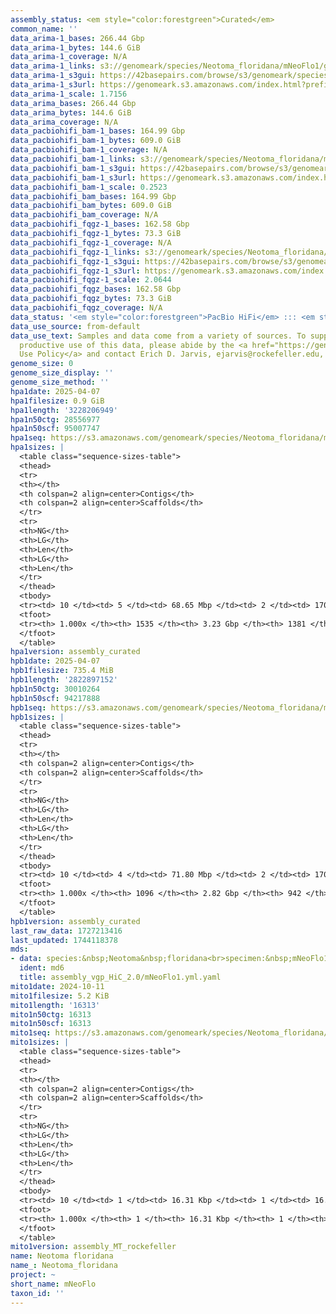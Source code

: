 ```yaml
---
assembly_status: <em style="color:forestgreen">Curated</em>
common_name: ''
data_arima-1_bases: 266.44 Gbp
data_arima-1_bytes: 144.6 GiB
data_arima-1_coverage: N/A
data_arima-1_links: s3://genomeark/species/Neotoma_floridana/mNeoFlo1/genomic_data/arima/<br>
data_arima-1_s3gui: https://42basepairs.com/browse/s3/genomeark/species/Neotoma_floridana/mNeoFlo1/genomic_data/arima/
data_arima-1_s3url: https://genomeark.s3.amazonaws.com/index.html?prefix=species/Neotoma_floridana/mNeoFlo1/genomic_data/arima/
data_arima-1_scale: 1.7156
data_arima_bases: 266.44 Gbp
data_arima_bytes: 144.6 GiB
data_arima_coverage: N/A
data_pacbiohifi_bam-1_bases: 164.99 Gbp
data_pacbiohifi_bam-1_bytes: 609.0 GiB
data_pacbiohifi_bam-1_coverage: N/A
data_pacbiohifi_bam-1_links: s3://genomeark/species/Neotoma_floridana/mNeoFlo1/genomic_data/pacbio_hifi/<br>
data_pacbiohifi_bam-1_s3gui: https://42basepairs.com/browse/s3/genomeark/species/Neotoma_floridana/mNeoFlo1/genomic_data/pacbio_hifi/
data_pacbiohifi_bam-1_s3url: https://genomeark.s3.amazonaws.com/index.html?prefix=species/Neotoma_floridana/mNeoFlo1/genomic_data/pacbio_hifi/
data_pacbiohifi_bam-1_scale: 0.2523
data_pacbiohifi_bam_bases: 164.99 Gbp
data_pacbiohifi_bam_bytes: 609.0 GiB
data_pacbiohifi_bam_coverage: N/A
data_pacbiohifi_fqgz-1_bases: 162.58 Gbp
data_pacbiohifi_fqgz-1_bytes: 73.3 GiB
data_pacbiohifi_fqgz-1_coverage: N/A
data_pacbiohifi_fqgz-1_links: s3://genomeark/species/Neotoma_floridana/mNeoFlo1/genomic_data/pacbio_hifi/<br>
data_pacbiohifi_fqgz-1_s3gui: https://42basepairs.com/browse/s3/genomeark/species/Neotoma_floridana/mNeoFlo1/genomic_data/pacbio_hifi/
data_pacbiohifi_fqgz-1_s3url: https://genomeark.s3.amazonaws.com/index.html?prefix=species/Neotoma_floridana/mNeoFlo1/genomic_data/pacbio_hifi/
data_pacbiohifi_fqgz-1_scale: 2.0644
data_pacbiohifi_fqgz_bases: 162.58 Gbp
data_pacbiohifi_fqgz_bytes: 73.3 GiB
data_pacbiohifi_fqgz_coverage: N/A
data_status: '<em style="color:forestgreen">PacBio HiFi</em> ::: <em style="color:forestgreen">Arima</em>'
data_use_source: from-default
data_use_text: Samples and data come from a variety of sources. To support fair and
  productive use of this data, please abide by the <a href="https://genome10k.soe.ucsc.edu/data-use-policies/">Data
  Use Policy</a> and contact Erich D. Jarvis, ejarvis@rockefeller.edu, with any questions.
genome_size: 0
genome_size_display: ''
genome_size_method: ''
hpa1date: 2025-04-07
hpa1filesize: 0.9 GiB
hpa1length: '3228206949'
hpa1n50ctg: 28556977
hpa1n50scf: 95007747
hpa1seq: https://s3.amazonaws.com/genomeark/species/Neotoma_floridana/mNeoFlo1/assembly_curated/mNeoFlo1.hap1.cur.20250407.fasta.gz
hpa1sizes: |
  <table class="sequence-sizes-table">
  <thead>
  <tr>
  <th></th>
  <th colspan=2 align=center>Contigs</th>
  <th colspan=2 align=center>Scaffolds</th>
  </tr>
  <tr>
  <th>NG</th>
  <th>LG</th>
  <th>Len</th>
  <th>LG</th>
  <th>Len</th>
  </tr>
  </thead>
  <tbody>
  <tr><td> 10 </td><td> 5 </td><td> 68.65 Mbp </td><td> 2 </td><td> 170.14 Mbp </td></tr><tr><td> 20 </td><td> 10 </td><td> 58.15 Mbp </td><td> 4 </td><td> 161.29 Mbp </td></tr><tr><td> 30 </td><td> 16 </td><td> 46.92 Mbp </td><td> 6 </td><td> 146.25 Mbp </td></tr><tr><td> 40 </td><td> 24 </td><td> 36.95 Mbp </td><td> 9 </td><td> 115.32 Mbp </td></tr><tr style="background-color:#cccccc;"><td> 50 </td><td> 34 </td><td style="background-color:#88ff88;"> 28.56 Mbp </td><td> 12 </td><td style="background-color:#88ff88;"> 95.01 Mbp </td></tr><tr><td> 60 </td><td> 47 </td><td> 18.56 Mbp </td><td> 16 </td><td> 84.36 Mbp </td></tr><tr><td> 70 </td><td> 69 </td><td> 11.69 Mbp </td><td> 20 </td><td> 72.86 Mbp </td></tr><tr><td> 80 </td><td> 112 </td><td> 4.69 Mbp </td><td> 25 </td><td> 46.13 Mbp </td></tr><tr><td> 90 </td><td> 245 </td><td> 1.37 Mbp </td><td> 116 </td><td> 1.52 Mbp </td></tr><tr><td> 100 </td><td> 1535 </td><td> 2.36 Kbp </td><td> 1381 </td><td> 2.36 Kbp </td></tr></tbody>
  <tfoot>
  <tr><th> 1.000x </th><th> 1535 </th><th> 3.23 Gbp </th><th> 1381 </th><th> 3.23 Gbp </th></tr>
  </tfoot>
  </table>
hpa1version: assembly_curated
hpb1date: 2025-04-07
hpb1filesize: 735.4 MiB
hpb1length: '2822897152'
hpb1n50ctg: 30010264
hpb1n50scf: 94217888
hpb1seq: https://s3.amazonaws.com/genomeark/species/Neotoma_floridana/mNeoFlo1/assembly_curated/mNeoFlo1.hap2.cur.20250407.fasta.gz
hpb1sizes: |
  <table class="sequence-sizes-table">
  <thead>
  <tr>
  <th></th>
  <th colspan=2 align=center>Contigs</th>
  <th colspan=2 align=center>Scaffolds</th>
  </tr>
  <tr>
  <th>NG</th>
  <th>LG</th>
  <th>Len</th>
  <th>LG</th>
  <th>Len</th>
  </tr>
  </thead>
  <tbody>
  <tr><td> 10 </td><td> 4 </td><td> 71.80 Mbp </td><td> 2 </td><td> 170.44 Mbp </td></tr><tr><td> 20 </td><td> 8 </td><td> 60.61 Mbp </td><td> 4 </td><td> 157.06 Mbp </td></tr><tr><td> 30 </td><td> 14 </td><td> 45.40 Mbp </td><td> 6 </td><td> 140.55 Mbp </td></tr><tr><td> 40 </td><td> 21 </td><td> 36.24 Mbp </td><td> 8 </td><td> 114.77 Mbp </td></tr><tr style="background-color:#cccccc;"><td> 50 </td><td> 29 </td><td style="background-color:#88ff88;"> 30.01 Mbp </td><td> 11 </td><td style="background-color:#88ff88;"> 94.22 Mbp </td></tr><tr><td> 60 </td><td> 39 </td><td> 23.63 Mbp </td><td> 14 </td><td> 87.38 Mbp </td></tr><tr><td> 70 </td><td> 56 </td><td> 14.32 Mbp </td><td> 17 </td><td> 78.33 Mbp </td></tr><tr><td> 80 </td><td> 79 </td><td> 8.64 Mbp </td><td> 21 </td><td> 65.46 Mbp </td></tr><tr><td> 90 </td><td> 162 </td><td> 1.40 Mbp </td><td> 45 </td><td> 2.01 Mbp </td></tr><tr><td> 100 </td><td> 1096 </td><td> 3.30 Kbp </td><td> 942 </td><td> 3.85 Kbp </td></tr></tbody>
  <tfoot>
  <tr><th> 1.000x </th><th> 1096 </th><th> 2.82 Gbp </th><th> 942 </th><th> 2.82 Gbp </th></tr>
  </tfoot>
  </table>
hpb1version: assembly_curated
last_raw_data: 1727213416
last_updated: 1744118378
mds:
- data: species:&nbsp;Neotoma&nbsp;floridana<br>specimen:&nbsp;mNeoFlo1<br>projects:&nbsp;<br>&nbsp;&nbsp;-&nbsp;vgp<br>assembled_by_group:&nbsp;Rockefeller<br>data_location:&nbsp;S3<br>release_to:&nbsp;S3<br>combine_for_curation:&nbsp;true<br>hap1:&nbsp;s3://genomeark/species/Neotoma_floridana/mNeoFlo1/assembly_vgp_HiC_2.0/evaluation/mNeoFlo1.HiC.hap1.20241011.fasta.gz<br>hap2:&nbsp;s3://genomeark/species/Neotoma_floridana/mNeoFlo1/assembly_vgp_HiC_2.0/evaluation/mNeoFlo1.HiC.hap2.20241011.fasta.gz<br>pretext_hap1:&nbsp;s3://genomeark/species/Neotoma_floridana/mNeoFlo1/assembly_vgp_HiC_2.0/evaluation/hap1/pretext/mNeoFlo1_hap1__s2_heatmap.pretext<br>pretext_hap2:&nbsp;s3://genomeark/species/Neotoma_floridana/mNeoFlo1/assembly_vgp_HiC_2.0/evaluation/hap2/pretext/mNeoFlo1_hap2__s2_heatmap.pretext<br>kmer_spectra_img:&nbsp;s3://genomeark/species/Neotoma_floridana/mNeoFlo1/assembly_vgp_HiC_2.0/evaluation/merqury/mNeoFlo1_png/<br>pacbio_read_dir:&nbsp;s3://genomeark/species/Neotoma_floridana/mNeoFlo1/genomic_data/pacbio_hifi/<br>pacbio_read_type:&nbsp;hifi<br>hic_read_dir:&nbsp;s3://genomeark/species/Neotoma_floridana/mNeoFlo1/genomic_data/arima/<br>mito:&nbsp;s3://genomeark/species/Neotoma_floridana/mNeoFlo1/assembly_MT_rockefeller/mNeoFlo1.MT.20241011<br>pipeline:&nbsp;<br>&nbsp;&nbsp;-&nbsp;hifiasm&nbsp;(0.19.9+galaxy0)<br>&nbsp;&nbsp;-&nbsp;yahs&nbsp;(1.2a.2+galaxy1)<br>notes:&nbsp;This&nbsp;was&nbsp;a&nbsp;Hifiasm-HiC&nbsp;assembly&nbsp;of&nbsp;mNeoFlo1,&nbsp;resulting&nbsp;in&nbsp;two&nbsp;complete&nbsp;haplotypes.&nbsp;HiC&nbsp;scaffolding&nbsp;was&nbsp;performed&nbsp;with&nbsp;YaHS.&nbsp;The&nbsp;HiC&nbsp;prep&nbsp;kit&nbsp;used&nbsp;was&nbsp;Arima&nbsp;library&nbsp;prep.&nbsp;The&nbsp;HiC&nbsp;reads&nbsp;needed&nbsp;to&nbsp;have&nbsp;5&nbsp;bp&nbsp;trimmed&nbsp;from&nbsp;the&nbsp;5'&nbsp;end&nbsp;due&nbsp;to&nbsp;adapter&nbsp;left&nbsp;over&nbsp;from&nbsp;the&nbsp;Arima&nbsp;library&nbsp;prep&nbsp;kit.&nbsp;This&nbsp;is&nbsp;a&nbsp;VGP&nbsp;Phase&nbsp;1&nbsp;species&nbsp;we&nbsp;are&nbsp;submitting&nbsp;for&nbsp;dual&nbsp;curation.<br>
  ident: md6
  title: assembly_vgp_HiC_2.0/mNeoFlo1.yml.yaml
mito1date: 2024-10-11
mito1filesize: 5.2 KiB
mito1length: '16313'
mito1n50ctg: 16313
mito1n50scf: 16313
mito1seq: https://s3.amazonaws.com/genomeark/species/Neotoma_floridana/mNeoFlo1/assembly_MT_rockefeller/mNeoFlo1.MT.20241011.fasta.gz
mito1sizes: |
  <table class="sequence-sizes-table">
  <thead>
  <tr>
  <th></th>
  <th colspan=2 align=center>Contigs</th>
  <th colspan=2 align=center>Scaffolds</th>
  </tr>
  <tr>
  <th>NG</th>
  <th>LG</th>
  <th>Len</th>
  <th>LG</th>
  <th>Len</th>
  </tr>
  </thead>
  <tbody>
  <tr><td> 10 </td><td> 1 </td><td> 16.31 Kbp </td><td> 1 </td><td> 16.31 Kbp </td></tr><tr><td> 20 </td><td> 1 </td><td> 16.31 Kbp </td><td> 1 </td><td> 16.31 Kbp </td></tr><tr><td> 30 </td><td> 1 </td><td> 16.31 Kbp </td><td> 1 </td><td> 16.31 Kbp </td></tr><tr><td> 40 </td><td> 1 </td><td> 16.31 Kbp </td><td> 1 </td><td> 16.31 Kbp </td></tr><tr style="background-color:#cccccc;"><td> 50 </td><td> 1 </td><td style="background-color:#ff8888;"> 16.31 Kbp </td><td> 1 </td><td style="background-color:#ff8888;"> 16.31 Kbp </td></tr><tr><td> 60 </td><td> 1 </td><td> 16.31 Kbp </td><td> 1 </td><td> 16.31 Kbp </td></tr><tr><td> 70 </td><td> 1 </td><td> 16.31 Kbp </td><td> 1 </td><td> 16.31 Kbp </td></tr><tr><td> 80 </td><td> 1 </td><td> 16.31 Kbp </td><td> 1 </td><td> 16.31 Kbp </td></tr><tr><td> 90 </td><td> 1 </td><td> 16.31 Kbp </td><td> 1 </td><td> 16.31 Kbp </td></tr><tr><td> 100 </td><td> 1 </td><td> 16.31 Kbp </td><td> 1 </td><td> 16.31 Kbp </td></tr></tbody>
  <tfoot>
  <tr><th> 1.000x </th><th> 1 </th><th> 16.31 Kbp </th><th> 1 </th><th> 16.31 Kbp </th></tr>
  </tfoot>
  </table>
mito1version: assembly_MT_rockefeller
name: Neotoma floridana
name_: Neotoma_floridana
project: ~
short_name: mNeoFlo
taxon_id: ''
---
```

